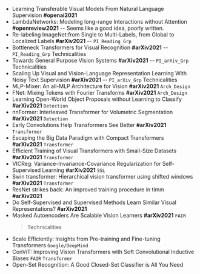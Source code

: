 * Learning Transferable Visual Models From Natural Language Supervision **#openai2021**
* LambdaNetworks: Modeling long-range Interactions without Attention **#openreview2021** -- Seems like a good idea, poorly written.
* Re-labeling ImageNet:from Single to Multi-Labels, from Global to Localized Labels **#arXiv2021** -- `PI_Reading_Grp`
* Bottleneck Transformers for Visual Recognition **#arXiv2021** -- `PI_Reading_Grp` Technicalities
* Towards General Purpose Vision Systems **#arXiv2021** -- `PI_arXiv_Grp` Technicalities
* Scaling Up Visual and Vision-Language Representation Learning With Noisy Text Supervision **#arXiv2021** -- `PI_arXiv_Grp` Technicalities
* MLP-Mixer: An all-MLP Architecture for Vision **#arXiv2021** `Arch_Design`
* FNet: Mixing Tokens with Fourier Transforms **#arXiv2021** `Arch_Design`
* Learning Open-World Object Proposals without Learning to Classify **#arXiv2021** `Detection`
* nnFormer: Interleaved Transformer for Volumetric Segmentation **#arXiv2021** `Detection`
* Early Convolutions Help Transformers See Better **#arXiv2021** `Transformer`
* Escaping the Big Data Paradigm with Compact Transformers **#arXiv2021** `Transformer`
* Efficient Training of Visual Transformers with Small-Size Datasets **#arXiv2021** `Transformer`
* VICReg: Variance-Invariance-Covariance Regularization for Self-Supervised Learning **#arXiv2021** `SSL`
* Swin transformer: Hierarchical vision transformer using shifted windows **#arXiv2021** `Transformer`
* ResNet strikes back: An improved training procedure in timm **#arXiv2021** 
* Do Self-Supervised and Supervised Methods Learn Similar Visual Representations? **#arXiv2021** 
* Masked Autoencoders Are Scalable Vision Learners **#arXiv2021** `FAIR`
	> Technicalities 
* Scale Efficiently: Insights from Pre-training and Fine-tuning Transformers `Google/DeepMind`
* ConViT: Improving Vision Transformers with Soft Convolutional Inductive Biases `FAIR` `Transformer`
* Open-Set Recognition: A Good Closed-Set Classifier is All You Need